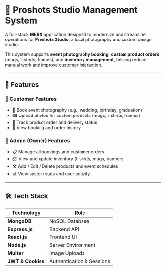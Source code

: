 # 📸 Proshots Studio Management System

A full-stack **MERN** application designed to modernize and streamline operations for **Proshots Studio**, a local photography and custom design studio.

This system supports **event photography booking**, **custom product orders** (mugs, t-shirts, frames), and **inventory management**, helping reduce manual work and improve customer interaction.

---


## 🚀 Features

### 🔹 Customer Features
- 📅 Book event photography (e.g., wedding, birthday, graduation)
- 🖼️ Upload photos for custom products (mugs, t-shirts, frames)
- 🚚 Track product order and delivery status
- 🧾 View booking and order history

### 🔹 Admin (Owner) Features
- 📋 Manage all bookings and customer orders
- 📦 View and update inventory (t-shirts, mugs, banners)
- 🛠️ Add / Edit / Delete products and event schedules
- 📊 View system stats and user activity

---

## 🛠️ Tech Stack

| Technology | Role |
|------------|------|
| **MongoDB** | NoSQL Database |
| **Express.js** | Backend API |
| **React.js** | Frontend UI |
| **Node.js** | Server Environment |
| **Multer** | Image Uploads |
| **JWT & Cookies** | Authentication & Sessions |


